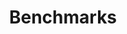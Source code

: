 ---
title: Benchmarks
longTitle: 'Benchmarks'
tags:
- gccommon
narrowerTerm:
- "[[Standards]]"
relatedTerm:
- "[[Best practices Approval processes Testing Assessme]]"
use:
- "[[Benchmarking Bench marks]]"
---